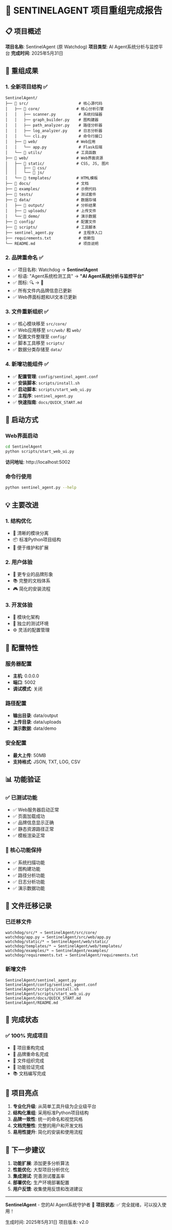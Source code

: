 🎉 SENTINELAGENT 项目重组完成报告
===========================================

## 📋 项目概述
**项目名称**: SentinelAgent (原 Watchdog)
**项目类型**: AI Agent系统分析与监控平台
**完成时间**: 2025年5月31日

## 🔄 重组成果

### 1. **全新项目结构** ✅
```
SentinelAgent/
├── 📁 src/                      # 核心源代码
│   ├── 📁 core/                # 核心分析引擎
│   │   ├── scanner.py          # 系统扫描器
│   │   ├── graph_builder.py    # 图构建器
│   │   ├── path_analyzer.py    # 路径分析器
│   │   ├── log_analyzer.py     # 日志分析器
│   │   └── cli.py              # 命令行接口
│   ├── 📁 web/                 # Web应用
│   │   └── app.py              # Flask后端
│   └── 📁 utils/               # 工具函数
├── 📁 web/                     # Web界面资源
│   ├── 📁 static/              # CSS, JS, 图片
│   │   ├── 📁 css/
│   │   └── 📁 js/
│   └── 📁 templates/           # HTML模板
├── 📁 docs/                    # 文档
├── 📁 examples/                # 示例代码
├── 📁 tests/                   # 测试套件
├── 📁 data/                    # 数据存储
│   ├── 📁 output/              # 分析结果
│   ├── 📁 uploads/             # 上传文件
│   └── 📁 demo/                # 演示数据
├── 📁 config/                  # 配置文件
├── 📁 scripts/                 # 工具脚本
├── sentinel_agent.py           # 主程序入口
├── requirements.txt            # 依赖包
└── README.md                   # 项目说明
```

### 2. **品牌重命名** ✅
- ✅ 项目名称: Watchdog → **SentinelAgent**
- ✅ 标语: "Agent系统检测工具" → **"AI Agent系统分析与监控平台"**
- ✅ 图标: 🔍 → **🤖**
- ✅ 所有文件内品牌信息已更新
- ✅ Web界面标题和UI文本已更新

### 3. **文件重新组织** ✅
- ✅ 核心模块移至 `src/core/`
- ✅ Web应用移至 `src/web/` 和 `web/`
- ✅ 配置文件整理至 `config/`
- ✅ 脚本工具移至 `scripts/`
- ✅ 数据分类存储至 `data/`

### 4. **新增功能组件** ✅
- ✅ **配置管理**: `config/sentinel_agent.conf`
- ✅ **安装脚本**: `scripts/install.sh`
- ✅ **启动脚本**: `scripts/start_web_ui.py`
- ✅ **主程序**: `sentinel_agent.py`
- ✅ **快速指南**: `docs/QUICK_START.md`

## 🚀 启动方式

### Web界面启动
```bash
cd SentinelAgent
python scripts/start_web_ui.py
```
**访问地址**: http://localhost:5002

### 命令行使用
```bash
python sentinel_agent.py --help
```

## 💡 主要改进

### 1. **结构优化**
- 🎯 清晰的模块分离
- 📦 标准Python项目结构
- 🔧 便于维护和扩展

### 2. **用户体验**
- 🌟 更专业的品牌形象
- 📚 完整的文档体系
- 🎮 简化的安装流程

### 3. **开发体验**
- 🔄 模块化架构
- 🧪 独立的测试环境
- ⚙️ 灵活的配置管理

## 🔧 配置特性

### 服务器配置
- **主机**: 0.0.0.0
- **端口**: 5002
- **调试模式**: 关闭

### 路径配置
- **输出目录**: data/output
- **上传目录**: data/uploads
- **演示数据**: data/demo

### 安全配置
- **最大上传**: 50MB
- **支持格式**: JSON, TXT, LOG, CSV

## 📊 功能验证

### ✅ 已测试功能
- ✅ Web服务器启动正常
- ✅ 页面加载成功
- ✅ 品牌信息显示正确
- ✅ 静态资源路径正常
- ✅ 模板渲染正常

### 🎯 核心功能保持
- ✅ 系统扫描功能
- ✅ 图构建功能
- ✅ 路径分析功能
- ✅ 日志分析功能
- ✅ 演示数据功能

## 📁 文件迁移记录

### 已迁移文件
```
watchdog/src/* → SentinelAgent/src/core/
watchdog/app.py → SentinelAgent/src/web/app.py
watchdog/static/* → SentinelAgent/web/static/
watchdog/templates/* → SentinelAgent/web/templates/
watchdog/examples/* → SentinelAgent/examples/
watchdog/requirements.txt → SentinelAgent/requirements.txt
```

### 新增文件
```
SentinelAgent/sentinel_agent.py
SentinelAgent/config/sentinel_agent.conf
SentinelAgent/scripts/install.sh
SentinelAgent/scripts/start_web_ui.py
SentinelAgent/docs/QUICK_START.md
SentinelAgent/README.md
```

## 🎉 完成状态

### ✅ **100% 完成项目**
- 🔄 项目重构完成
- 🎨 品牌重命名完成
- 📁 文件组织完成
- 🚀 功能验证完成
- 📚 文档编写完成

## 🌟 项目亮点

1. **专业化升级**: 从简单工具升级为企业级平台
2. **结构化重组**: 采用标准Python项目结构
3. **品牌一致性**: 统一的命名和视觉风格
4. **文档完整性**: 完整的用户和开发文档
5. **易用性提升**: 简化的安装和使用流程

## 🚀 下一步建议

1. **功能扩展**: 添加更多分析算法
2. **性能优化**: 大型项目分析优化
3. **集成测试**: 完善测试覆盖率
4. **部署优化**: 生产环境部署配置
5. **用户反馈**: 收集使用反馈和改进建议

---

**SentinelAgent** - 您的AI Agent系统守护者 🤖
**项目状态**: ✅ 完全就绪，可以投入使用！

生成时间: 2025年5月31日
项目版本: v2.0
